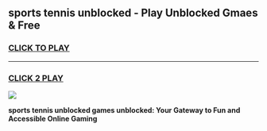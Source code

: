 
## sports tennis unblocked - Play Unblocked Gmaes & Free
<h3>
<a href="https://news.freeplayer.one?title=sports_tennis_unblocked&ref=16F">CLICK TO PLAY</a></h3>
<hr>

<h3>
<a href="https://news.freeplayer.one?title=sports_tennis_unblocked&ref=16F">CLICK 2 PLAY</a>
  
</h3>

<a href="https://news.freeplayer.one?title=sports_tennis_unblocked&ref=16F/"><img src="https://clearcache.store/games.png"></a>


**sports tennis unblocked games unblocked: Your Gateway to Fun and Accessible Online Gaming**
